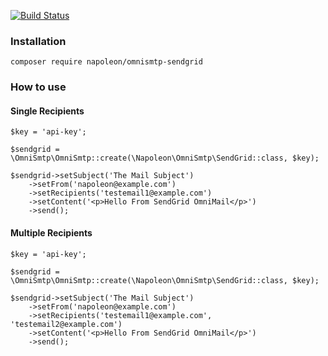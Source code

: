 [![Build Status](https://travis-ci.org/napoleon101392/omnismpt-sendgrind.svg?branch=master)](https://travis-ci.org/napoleon101392/omnismpt-sendgrind)

### Installation
`composer require napoleon/omnismtp-sendgrid`

### How to use

#### Single Recipients

```
$key = 'api-key';

$sendgrid = \OmniSmtp\OmniSmtp::create(\Napoleon\OmniSmtp\SendGrid::class, $key);

$sendgrid->setSubject('The Mail Subject')
    ->setFrom('napoleon@example.com')
    ->setRecipients('testemail1@example.com')
    ->setContent('<p>Hello From SendGrid OmniMail</p>')
    ->send();
```

#### Multiple Recipients

```
$key = 'api-key';

$sendgrid = \OmniSmtp\OmniSmtp::create(\Napoleon\OmniSmtp\SendGrid::class, $key);

$sendgrid->setSubject('The Mail Subject')
    ->setFrom('napoleon@example.com')
    ->setRecipients('testemail1@example.com', 'testemail2@example.com')
    ->setContent('<p>Hello From SendGrid OmniMail</p>')
    ->send();
```
